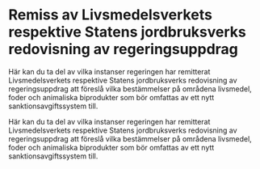 # Remiss av Livsmedelsverkets respektive Statens jordbruksverks redovisning av regeringsuppdrag

Här kan du ta del av vilka instanser regeringen har remitterat Livsmedelsverkets respektive Statens jordbruksverks redovisning av regeringsuppdrag att föreslå vilka bestämmelser på områdena livsmedel, foder och animaliska biprodukter som bör omfattas av ett nytt sanktionsavgiftssystem till.

Här kan du ta del av vilka instanser regeringen har remitterat Livsmedelsverkets respektive Statens jordbruksverks redovisning av regeringsuppdrag att föreslå vilka bestämmelser på områdena livsmedel, foder och animaliska biprodukter som bör omfattas av ett nytt sanktionsavgiftssystem till.
